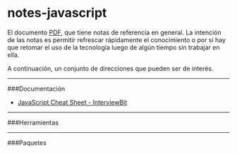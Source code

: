 # notes-javascript

El documento [PDF](notes-javascript.pdf), que tiene notas de referencia en general. La intención de las notas es permitir refrescar rápidamente el conocimiento o por si hay que retomar el uso de la tecnología luego de algún tiempo sin trabajar en ella.

A continuación, un conjunto de direcciones que pueden ser de interés.

---
###Documentación
- [JavaScript Cheat Sheet - InterviewBit](https://www.interviewbit.com/javascript-cheat-sheet/)

---
###Herramientas

---
###Paquetes
